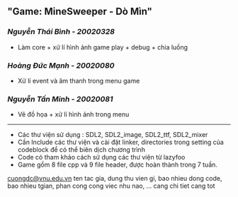 ## "Game: MineSweeper - Dò Mìn" 
### *Nguyễn Thái Bình - 20020328*
* Làm core + xử lí hình ảnh game play + debug + chia luồng
### *Hoàng Đức Mạnh - 20020080*
*  Xử lí event và âm thanh trong menu game
### *Nguyễn Tấn Minh - 20020081*
* Vẽ đồ họa + xử lí hình ảnh trong menu
***
* Các thư viện sử dụng : SDL2, SDL2_image, SDL2_ttf, SDL2_mixer
* Cần Include các thư viện và cài đặt linker, directories trong setting của codeblock để có thể biên dịch chương trình
* Code có tham khảo cách sử dụng các thư viện từ lazyfoo
* Game gồm 8 file cpp và 9 file header, được hoàn thành trong 7 tuần.

cuongdc@vnu.edu.vn
ten tac gia, dung thu vien gi, bao nhieu dong code, bao nhieu tgian, phan cong cong viec nhu nao, … cang chi tiet cang tot
